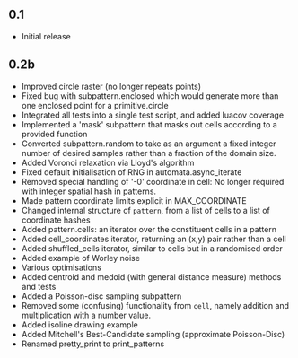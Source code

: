 0.1
---
- Initial release

0.2b
---------

- Improved circle raster (no longer repeats points)
- Fixed bug with subpattern.enclosed which would generate more than one enclosed
  point for a primitive.circle
- Integrated all tests into a single test script, and added luacov coverage
- Implemented a 'mask' subpattern that masks out cells according to a provided
  function
- Converted subpattern.random to take as an argument a fixed integer number of
  desired samples rather than a fraction of the domain size.
- Added Voronoi relaxation via Lloyd's algorithm
- Fixed default initialisation of RNG in automata.async_iterate
- Removed special handling of '-0' coordinate in cell: No longer required with
  integer spatial hash in patterns.
- Made pattern coordinate limits explicit in MAX_COORDINATE
- Changed internal structure of `pattern`, from a list of cells to a list of
  coordinate hashes
- Added pattern.cells: an iterator over the constituent cells in a pattern
- Added cell_coordinates iterator, returning an (x,y) pair rather than a cell
- Added shuffled_cells iterator, similar to cells but in a randomised order
- Added example of Worley noise
- Various optimisations
- Added centroid and medoid (with general distance measure) methods and tests
- Added a Poisson-disc sampling subpattern
- Removed some (confusing) functionality from `cell`, namely addition and
  multiplication with a number value.
- Added isoline drawing example
- Added Mitchell's Best-Candidate sampling (approximate Poisson-Disc)
- Renamed pretty_print to print_patterns
